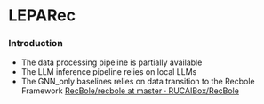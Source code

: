 # LEPARec

### Introduction

- The data processing pipeline is partially available
- The LLM inference pipeline relies on local LLMs
- The GNN_only baselines relies on data transition to the Recbole Framework [RecBole/recbole at master · RUCAIBox/RecBole](https://github.com/RUCAIBox/RecBole/tree/master/recbole)